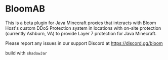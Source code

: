 # BloomAB

This is a beta plugin for Java Minecraft proxies that interacts with Bloom Host's custom DDoS Protection system in locations with on-site protection (currently Ashburn, VA) to provide Layer 7 protection for Java Minecraft. 

Please report any issues in our support Discord at https://discord.gg/bloom

build with `shadowJar`

